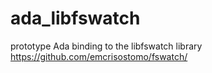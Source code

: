 # ada_libfswatch
prototype Ada binding to the libfswatch library https://github.com/emcrisostomo/fswatch/
